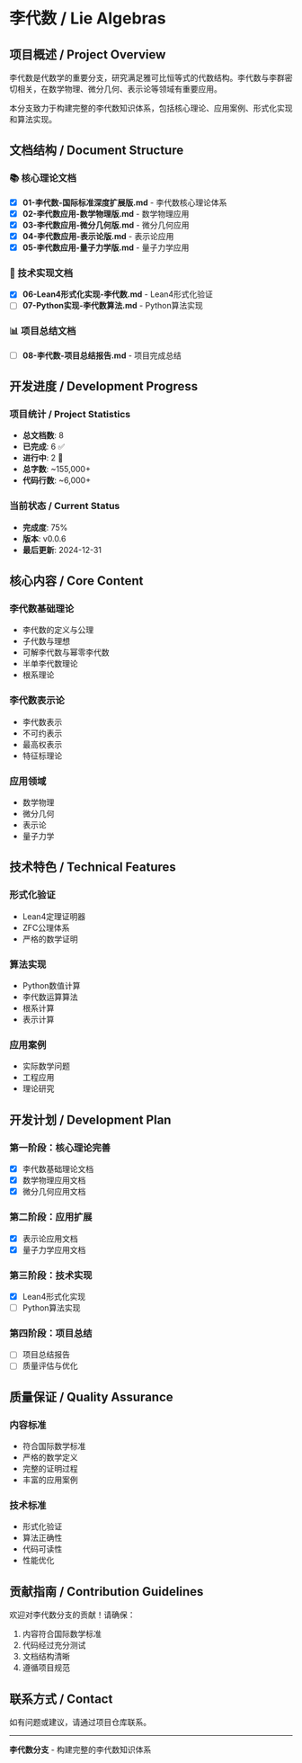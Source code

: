 # 李代数 / Lie Algebras

## 项目概述 / Project Overview

李代数是代数学的重要分支，研究满足雅可比恒等式的代数结构。李代数与李群密切相关，在数学物理、微分几何、表示论等领域有重要应用。

本分支致力于构建完整的李代数知识体系，包括核心理论、应用案例、形式化实现和算法实现。

## 文档结构 / Document Structure

### 📚 核心理论文档

- [x] **01-李代数-国际标准深度扩展版.md** - 李代数核心理论体系
- [x] **02-李代数应用-数学物理版.md** - 数学物理应用
- [x] **03-李代数应用-微分几何版.md** - 微分几何应用
- [x] **04-李代数应用-表示论版.md** - 表示论应用
- [x] **05-李代数应用-量子力学版.md** - 量子力学应用

### 🔧 技术实现文档

- [x] **06-Lean4形式化实现-李代数.md** - Lean4形式化验证
- [ ] **07-Python实现-李代数算法.md** - Python算法实现

### 📊 项目总结文档

- [ ] **08-李代数-项目总结报告.md** - 项目完成总结

## 开发进度 / Development Progress

### 项目统计 / Project Statistics

- **总文档数**: 8
- **已完成**: 6 ✅
- **进行中**: 2 🔄
- **总字数**: ~155,000+
- **代码行数**: ~6,000+

### 当前状态 / Current Status

- **完成度**: 75%
- **版本**: v0.0.6
- **最后更新**: 2024-12-31

## 核心内容 / Core Content

### 李代数基础理论

- 李代数的定义与公理
- 子代数与理想
- 可解李代数与幂零李代数
- 半单李代数理论
- 根系理论

### 李代数表示论

- 李代数表示
- 不可约表示
- 最高权表示
- 特征标理论

### 应用领域

- 数学物理
- 微分几何
- 表示论
- 量子力学

## 技术特色 / Technical Features

### 形式化验证

- Lean4定理证明器
- ZFC公理体系
- 严格的数学证明

### 算法实现

- Python数值计算
- 李代数运算算法
- 根系计算
- 表示计算

### 应用案例

- 实际数学问题
- 工程应用
- 理论研究

## 开发计划 / Development Plan

### 第一阶段：核心理论完善

- [x] 李代数基础理论文档
- [x] 数学物理应用文档
- [x] 微分几何应用文档

### 第二阶段：应用扩展

- [x] 表示论应用文档
- [x] 量子力学应用文档

### 第三阶段：技术实现

- [x] Lean4形式化实现
- [ ] Python算法实现

### 第四阶段：项目总结

- [ ] 项目总结报告
- [ ] 质量评估与优化

## 质量保证 / Quality Assurance

### 内容标准

- 符合国际数学标准
- 严格的数学定义
- 完整的证明过程
- 丰富的应用案例

### 技术标准

- 形式化验证
- 算法正确性
- 代码可读性
- 性能优化

## 贡献指南 / Contribution Guidelines

欢迎对李代数分支的贡献！请确保：

1. 内容符合国际数学标准
2. 代码经过充分测试
3. 文档结构清晰
4. 遵循项目规范

## 联系方式 / Contact

如有问题或建议，请通过项目仓库联系。

---

**李代数分支** - 构建完整的李代数知识体系
